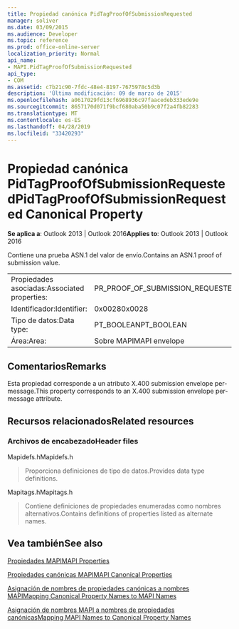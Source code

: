 ```yaml
---
title: Propiedad canónica PidTagProofOfSubmissionRequested
manager: soliver
ms.date: 03/09/2015
ms.audience: Developer
ms.topic: reference
ms.prod: office-online-server
localization_priority: Normal
api_name:
- MAPI.PidTagProofOfSubmissionRequested
api_type:
- COM
ms.assetid: c7b21c90-7fdc-48e4-8197-7675978c5d3b
description: 'Última modificación: 09 de marzo de 2015'
ms.openlocfilehash: a0617029fd13cf6968936c97faacedeb333ede9e
ms.sourcegitcommit: 8657170d071f9bcf680aba50b9c07f2a4fb82283
ms.translationtype: MT
ms.contentlocale: es-ES
ms.lasthandoff: 04/28/2019
ms.locfileid: "33420293"
---
```

# <a name="pidtagproofofsubmissionrequested-canonical-property"></a><span data-ttu-id="4817e-103">Propiedad canónica PidTagProofOfSubmissionRequested</span><span class="sxs-lookup"><span data-stu-id="4817e-103">PidTagProofOfSubmissionRequested Canonical Property</span></span>

  
  
<span data-ttu-id="4817e-104">**Se aplica a**: Outlook 2013 | Outlook 2016</span><span class="sxs-lookup"><span data-stu-id="4817e-104">**Applies to**: Outlook 2013 | Outlook 2016</span></span> 
  
<span data-ttu-id="4817e-105">Contiene una prueba ASN.1 del valor de envío.</span><span class="sxs-lookup"><span data-stu-id="4817e-105">Contains an ASN.1 proof of submission value.</span></span>
  
|||
|:-----|:-----|
|<span data-ttu-id="4817e-106">Propiedades asociadas:</span><span class="sxs-lookup"><span data-stu-id="4817e-106">Associated properties:</span></span>  <br/> |<span data-ttu-id="4817e-107">PR_PROOF_OF_SUBMISSION_REQUESTED</span><span class="sxs-lookup"><span data-stu-id="4817e-107">PR_PROOF_OF_SUBMISSION_REQUESTED</span></span>  <br/> |
|<span data-ttu-id="4817e-108">Identificador:</span><span class="sxs-lookup"><span data-stu-id="4817e-108">Identifier:</span></span>  <br/> |<span data-ttu-id="4817e-109">0x0028</span><span class="sxs-lookup"><span data-stu-id="4817e-109">0x0028</span></span>  <br/> |
|<span data-ttu-id="4817e-110">Tipo de datos:</span><span class="sxs-lookup"><span data-stu-id="4817e-110">Data type:</span></span>  <br/> |<span data-ttu-id="4817e-111">PT_BOOLEAN</span><span class="sxs-lookup"><span data-stu-id="4817e-111">PT_BOOLEAN</span></span>  <br/> |
|<span data-ttu-id="4817e-112">Área:</span><span class="sxs-lookup"><span data-stu-id="4817e-112">Area:</span></span>  <br/> |<span data-ttu-id="4817e-113">Sobre MAPI</span><span class="sxs-lookup"><span data-stu-id="4817e-113">MAPI envelope</span></span>  <br/> |
   
## <a name="remarks"></a><span data-ttu-id="4817e-114">Comentarios</span><span class="sxs-lookup"><span data-stu-id="4817e-114">Remarks</span></span>

<span data-ttu-id="4817e-115">Esta propiedad corresponde a un atributo X.400 submission envelope per-message.</span><span class="sxs-lookup"><span data-stu-id="4817e-115">This property corresponds to an X.400 submission envelope per-message attribute.</span></span>
  
## <a name="related-resources"></a><span data-ttu-id="4817e-116">Recursos relacionados</span><span class="sxs-lookup"><span data-stu-id="4817e-116">Related resources</span></span>

### <a name="header-files"></a><span data-ttu-id="4817e-117">Archivos de encabezado</span><span class="sxs-lookup"><span data-stu-id="4817e-117">Header files</span></span>

<span data-ttu-id="4817e-118">Mapidefs.h</span><span class="sxs-lookup"><span data-stu-id="4817e-118">Mapidefs.h</span></span>
  
> <span data-ttu-id="4817e-119">Proporciona definiciones de tipo de datos.</span><span class="sxs-lookup"><span data-stu-id="4817e-119">Provides data type definitions.</span></span>
    
<span data-ttu-id="4817e-120">Mapitags.h</span><span class="sxs-lookup"><span data-stu-id="4817e-120">Mapitags.h</span></span>
  
> <span data-ttu-id="4817e-121">Contiene definiciones de propiedades enumeradas como nombres alternativos.</span><span class="sxs-lookup"><span data-stu-id="4817e-121">Contains definitions of properties listed as alternate names.</span></span>
    
## <a name="see-also"></a><span data-ttu-id="4817e-122">Vea también</span><span class="sxs-lookup"><span data-stu-id="4817e-122">See also</span></span>



[<span data-ttu-id="4817e-123">Propiedades MAPI</span><span class="sxs-lookup"><span data-stu-id="4817e-123">MAPI Properties</span></span>](mapi-properties.md)
  
[<span data-ttu-id="4817e-124">Propiedades canónicas MAPI</span><span class="sxs-lookup"><span data-stu-id="4817e-124">MAPI Canonical Properties</span></span>](mapi-canonical-properties.md)
  
[<span data-ttu-id="4817e-125">Asignación de nombres de propiedades canónicas a nombres MAPI</span><span class="sxs-lookup"><span data-stu-id="4817e-125">Mapping Canonical Property Names to MAPI Names</span></span>](mapping-canonical-property-names-to-mapi-names.md)
  
[<span data-ttu-id="4817e-126">Asignación de nombres MAPI a nombres de propiedades canónicas</span><span class="sxs-lookup"><span data-stu-id="4817e-126">Mapping MAPI Names to Canonical Property Names</span></span>](mapping-mapi-names-to-canonical-property-names.md)

